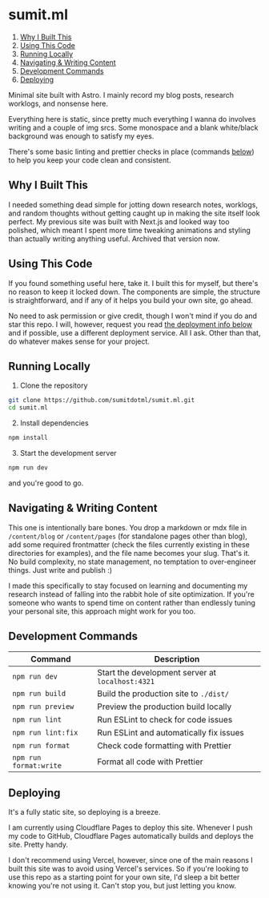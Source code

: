 # sumit.ml 

1. <a href="#why-i-built-this">Why I Built This</a>
2. <a href="#using-this-code">Using This Code</a>
3. <a href="#running-locally">Running Locally</a>
4. <a href="#navigating-writing-content">Navigating & Writing Content</a>
5. <a href="#development-commands">Development Commands</a>
6. <a href="#deploying">Deploying</a>

Minimal site built with Astro. I mainly record my blog posts, research worklogs, and nonsense here.

Everything here is static, since pretty much everything I wanna do involves writing and a couple of img srcs. Some monospace and a blank white/black background was enough to satisfy my eyes.

There's some basic linting and prettier checks in place (commands <a href="#development-commands">below</a>) to help you keep your code clean and consistent.

## Why I Built This <a id="why-i-built-this"></a>

I needed something dead simple for jotting down research notes, worklogs, and random thoughts without getting caught up in making the site itself look perfect. My previous site was built with Next.js and looked way too polished, which meant I spent more time tweaking animations and styling than actually writing anything useful. Archived that version now.

## Using This Code <a id="using-this-code"></a>

If you found something useful here, take it. I built this for myself, but there's no reason to keep it locked down. The components are simple, the structure is straightforward, and if any of it helps you build your own site, go ahead.

No need to ask permission or give credit, though I won't mind if you do and star this repo. I will, however, request you read <a href="#deploying">the deployment info below</a> and if possible, use a different deployment service. All I ask. Other than that, do whatever makes sense for your project.

## Running Locally <a id="running-locally"></a>

1. Clone the repository

```bash
git clone https://github.com/sumitdotml/sumit.ml.git
cd sumit.ml
```

2. Install dependencies

```bash
npm install
```

3. Start the development server

```bash
npm run dev
```

and you're good to go.

## Navigating & Writing Content <a id="navigating-writing-content"></a>

This one is intentionally bare bones. You drop a markdown or mdx file in `/content/blog` or `/content/pages` (for standalone pages other than blog), add some required frontmatter (check the files currently existing in these directories for examples), and the file name becomes your slug. That's it. No build complexity, no state management, no temptation to over-engineer things. Just write and publish :)

I made this specifically to stay focused on learning and documenting my research instead of falling into the rabbit hole of site optimization. If you're someone who wants to spend time on content rather than endlessly tuning your personal site, this approach might work for you too.

## Development Commands <a id="development-commands"></a>

| Command | Description |
|---------|-------------|
| `npm run dev` | Start the development server at `localhost:4321` |
| `npm run build` | Build the production site to `./dist/` |
| `npm run preview` | Preview the production build locally |
| `npm run lint` | Run ESLint to check for code issues |
| `npm run lint:fix` | Run ESLint and automatically fix issues |
| `npm run format` | Check code formatting with Prettier |
| `npm run format:write` | Format all code with Prettier |


## Deploying <a id="deploying"></a>

It's a fully static site, so deploying is a breeze.

I am currently using Cloudflare Pages to deploy this site. Whenever I push my code to GitHub, Cloudflare Pages automatically builds and deploys the site. Pretty handy.

I don't recommend using Vercel, however, since one of the main reasons I built this site was to avoid using Vercel's services. So if you're looking to use this repo as a starting point for your own site, I'd sleep a bit better knowing you're not using it. Can't stop you, but just letting you know.
